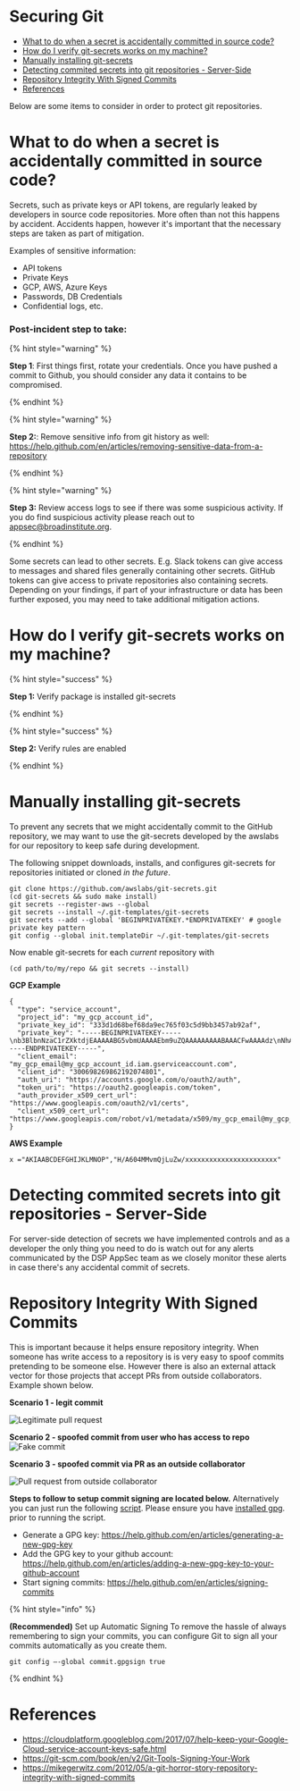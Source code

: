# Securing Git

- [What to do when a secret is accidentally committed in source code?](#What-to-do-when-a-secret-is-accidentally-committed-in-source-code?)
- [How do I verify git-secrets works on my machine?](#how-do-i-verify-git-secrets-works-on-my-machine)
- [Manually installing git-secrets](#manually-installing-git-secrets)
- [Detecting commited secrets into git repositories - Server-Side](#detecting-commited-secrets-into-git-repositories---server-side)
- [Repository Integrity With Signed Commits](#repository-integrity-with-signed-commits)
- [References](#references)

Below are some items to consider in order to protect git repositories.

What to do when a secret is accidentally committed in source code?
==================================================================

Secrets, such as private keys or API tokens, are regularly leaked by
developers in source code repositories. More often than not this happens
by accident. Accidents happen, however it's important that the necessary
steps are taken as part of mitigation.

Examples of sensitive information:

-   API tokens
-   Private Keys
-   GCP, AWS, Azure Keys
-   Passwords, DB Credentials
-   Confidential logs, etc.




### Post-incident step to take:

{% hint style="warning" %}

**Step 1**: First things first, rotate your credentials. Once you have
pushed a commit to Github, you should consider any data it contains to
be compromised.

{% endhint %}

{% hint style="warning" %}

**Step 2:**: Remove sensitive info from git history as well:
<https://help.github.com/en/articles/removing-sensitive-data-from-a-repository>

{% endhint %}

{% hint style="warning" %}

**Step 3:** Review access logs to see if there was some suspicious
activity. If you do find suspicious activity please reach out to <span
class="title-ref">appsec@broadinstitute.org</span>.

{% endhint %}

Some secrets can lead to other secrets. E.g. Slack tokens can give
access to messages and shared files generally containing other secrets.
GitHub tokens can give access to private repositories also containing
secrets. Depending on your findings, if part of your infrastructure or
data has been further exposed, you may need to take additional
mitigation actions.

How do I verify git-secrets works on my machine?
================================================

{% hint style="success" %}

**Step 1:** Verify package is installed <span
class="title-ref">git-secrets</span>

{% endhint %}

{% hint style="success" %}

**Step 2:** Verify rules are enabled

{% endhint %}

Manually installing git-secrets
===============================

To prevent any secrets that we might accidentally commit to the GitHub
repository, we may want to use the git-secrets developed by the awslabs
for our repository to keep safe during development.

The following snippet downloads, installs, and configures git-secrets
for repositories initiated or cloned *in the future*.

    git clone https://github.com/awslabs/git-secrets.git
    (cd git-secrets && sudo make install)
    git secrets --register-aws --global
    git secrets --install ~/.git-templates/git-secrets
    git secrets --add --global 'BEGINPRIVATEKEY.*ENDPRIVATEKEY' # google private key pattern
    git config --global init.templateDir ~/.git-templates/git-secrets

Now enable git-secrets for each *current* repository with

    (cd path/to/my/repo && git secrets --install)

**GCP Example**

    {
      "type": "service_account",
      "project_id": "my_gcp_account_id",
      "private_key_id": "333d1d68bef68da9ec765f03c5d9bb3457ab92af",
      "private_key": "-----BEGINPRIVATEKEY-----\nb3BlbnNzaC1rZXktdjEAAAAABG5vbmUAAAAEbm9uZQAAAAAAAAABAAACFwAAAAdz\nNhAAAAAwEAAQAAAgEAtKqj5MX24mM+TaqUdK2h8tMDzOal/ScR9x4P7fHo77urCM\nhMAi07122VBmD9JB5BOX3Wo6xhaB3t9aKnTSShP736NXS8n7bQpq8deyn7UwCuwl\nOVBYSyb6NpwdsIVJ7/nPFz9jKPpPepMd5StJmr8V5rJTP9xFLFewcudyDNk32gv6\njWalhBVloppiKAExq+utChjkR3w4UvAlzmWOlhH/Gyqk1Dc4aKwm9yZAF+kJPtzQ\nCQyJogDbiGtmFwZVp/Bo+FM8qV3hEk7VKqXL91zhQaZ1YldNY31IoGdolj7tUg1I\nOMWGaZYzdiUGYHX6+ZyN//ndoCMNM2SBfHSp1pFi01H7SmyXsiDLSOQFjp9TBDeP\nMwPqUNKJ9+zevXLE2Qk4LxGW/M/Nbiu/OocdkPY8me7DzkgCiUYeoNNon7533THY\nGeH7XgZ70mJUTeakAEeEUa/0Jicp1lW7FFUutRYCRnzXFo2zpm3G2f3RXCwozeuw\n753YbRbU5F+PK7ZVDlXH2sUr4A1yIXCdnf6ubcsvp9h+slUv+Uae/sPrir1RI2Js\nBzcsoZ5FHp6FrmqyueRUbh/0nwLCOe+eZP4aJ9mNDG8nAtTDH2MhO8BrUWtwD9pJ\ncAAAdwShe7oEoXu6AAAAAHc3NoLXJzYQAAAgEAtKqj5MX24mM+TaqUdK2h8tMDzO\n9x4P7fHo77urCMBDh3uPhMAi07122VBmD9JB5BOX3Wo6xhaB3t9aKnTSShP736NX\npq8deyn7UwCuwl+4w5GNOVBYSyb6NpwdsIVJ7/nPFz9jKPpPepMd5StJmr8V5rJT\newcudyDNk32gv6/T7gaajWalhBVloppiKAExq+utChjkR3w4UvAlzmWOlhH/Gyqk\nwm9yZAF+kJPtzQjxVGFlCQyJogDbiGtmFwZVp/Bo+FM8qV3hEk7VKqXL91zhQaZ1\n3G2f3RXCwozeuwNaYh5c753YbRbU5F+PK7ZVDlXH2sUr4A1yIXCdnf6ubcsvp9h+\nae/sPrir1RI2Jsci97e0BzcsoZ5FHp6FrmqyueRUbh/0nwLCOe+eZP4aJ9mNDG8n\nMhO8BrUWtwD9pJDWmGZxcAAAADAQABAAACABXyOJB8v73GYnYax4fY47hUi7yjM/\ncabs4OfmOyOH/2wAxXFRyalA9aP2UT+QwfJLswHxeow/ha0mIpTPtg/Ll6gV9m+9\nJAGnGuF9Tr1L1WzkTGxu5xrR9EkX879SoaWmCdMAHzKGHYt9PX9uH7XNioKInPY/\nDVfpQy+sbg9681qRsMqGcoq18q+q40uKwZbpvQ5h8bEBVPI2O9Fzort2GjAZoQYq\nu5CMYex8G8HxWSdv4U8VF873HbPXoAIiAduxp36q1c6ZGdMYgmp402sL/Ez2RIIa\ndsGFdP85IpDNxe0EbtZqoCZJWZzHJjWXJfVabNrwrBmLpzc10VaiI4JBVj8zwOp7\nptZrhhAjLTt5kkWs00gHLLxOsC6Ni3Ni4BuvPFE8rs0svt1BONEmV1zeFHJWNKxE\nljZWFjY291bnQuY29tAQIDBAU=\n-----ENDPRIVATEKEY-----",
      "client_email": "my_gcp_email@my_gcp_account_id.iam.gserviceaccount.com",
      "client_id": "300698269862192074801",
      "auth_uri": "https://accounts.google.com/o/oauth2/auth",
      "token_uri": "https://oauth2.googleapis.com/token",
      "auth_provider_x509_cert_url": "https://www.googleapis.com/oauth2/v1/certs",
      "client_x509_cert_url": "https://www.googleapis.com/robot/v1/metadata/x509/my_gcp_email@my_gcp_account_id.iam.gserviceaccount.com"
    }

**AWS Example**

    x ="AKIAABCDEFGHIJKLMNOP","H/A604MMvmQjLuZw/xxxxxxxxxxxxxxxxxxxxxxx"

Detecting commited secrets into git repositories - Server-Side
==============================================================

For server-side detection of secrets we have implemented controls and as
a developer the only thing you need to do is watch out for any alerts
communicated by the DSP AppSec team as we closely monitor these alerts
in case there's any accidental commit of secrets.

Repository Integrity With Signed Commits
========================================

This is important because it helps ensure repository integrity. When
someone has write access to a repository is is very easy to spoof
commits pretending to be someone else. However there is also an external
attack vector for those projects that accept PRs from outside
collaborators. Example shown below.

**Scenario 1 - legit commit**

![Legitimate pull request](../../.gitbook/assets/legit-commit.png)


**Scenario 2 - spoofed commit from user who has access to repo**
![Fake commit](../../.gitbook/assets/fake-commit.png)


**Scenario 3 - spoofed commit via PR as an outside collaborator**

![Pull request from outside collaborator](../../.gitbook/assets/outside-pr.png)

**Steps to follow to setup commit signing are located below.**
Alternatively you can just run the following
[script](https://github.com/broadinstitute/dsp-security-knowledgebase/blob/master/source/scripts/gitsign.sh).
Please ensure you have [installed gpg](https://gpgtools.org/). prior to
running the script.

-   Generate a GPG key:
    <https://help.github.com/en/articles/generating-a-new-gpg-key>
-   Add the GPG key to your github account:
    <https://help.github.com/en/articles/adding-a-new-gpg-key-to-your-github-account>
-   Start signing commits:
    <https://help.github.com/en/articles/signing-commits>

{% hint style="info" %}

**(Recommended)** Set up Automatic Signing To remove the hassle of
always remembering to sign your commits, you can configure Git to sign
all your commits automatically as you create them.

    git config –-global commit.gpgsign true

{% endhint %}

References
==========

-   <https://cloudplatform.googleblog.com/2017/07/help-keep-your-Google-Cloud-service-account-keys-safe.html>
-   <https://git-scm.com/book/en/v2/Git-Tools-Signing-Your-Work>
-   <https://mikegerwitz.com/2012/05/a-git-horror-story-repository-integrity-with-signed-commits>
